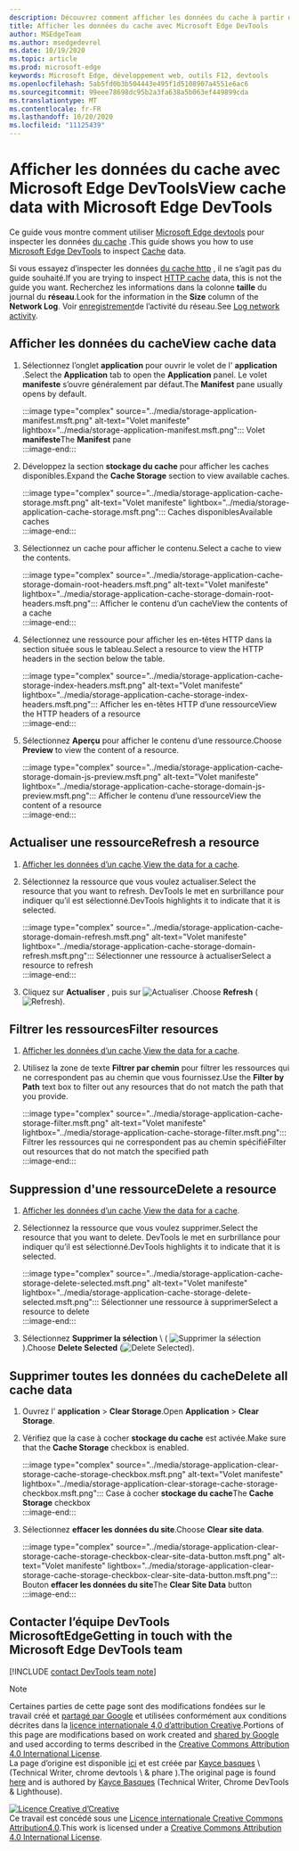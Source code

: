 ```yaml
---
description: Découvrez comment afficher les données du cache à partir du panneau application de Microsoft Edge DevTools.
title: Afficher les données du cache avec Microsoft Edge DevTools
author: MSEdgeTeam
ms.author: msedgedevrel
ms.date: 10/19/2020
ms.topic: article
ms.prod: microsoft-edge
keywords: Microsoft Edge, développement web, outils F12, devtools
ms.openlocfilehash: 5ab5fd0b3b504443e495f1d5108907a4551e6ac6
ms.sourcegitcommit: 99eee78698dc95b2a3fa638a5b063ef449899cda
ms.translationtype: MT
ms.contentlocale: fr-FR
ms.lasthandoff: 10/20/2020
ms.locfileid: "11125439"
---
```

<!-- Copyright Kayce Basques 

   Licensed under the Apache License, Version 2.0 (the "License");
   you may not use this file except in compliance with the License.
   You may obtain a copy of the License at

       https://www.apache.org/licenses/LICENSE-2.0

   Unless required by applicable law or agreed to in writing, software
   distributed under the License is distributed on an "AS IS" BASIS,
   WITHOUT WARRANTIES OR CONDITIONS OF ANY KIND, either express or implied.
   See the License for the specific language governing permissions and
   limitations under the License.  -->

# <span data-ttu-id="19052-104">Afficher les données du cache avec Microsoft Edge DevTools</span><span class="sxs-lookup"><span data-stu-id="19052-104">View cache data with Microsoft Edge DevTools</span></span>  

<span data-ttu-id="19052-105">Ce guide vous montre comment utiliser [Microsoft Edge devtools][MicrosoftEdgeDevTools] pour inspecter les données [du cache][MDNCache] .</span><span class="sxs-lookup"><span data-stu-id="19052-105">This guide shows you how to use [Microsoft Edge DevTools][MicrosoftEdgeDevTools] to inspect [Cache][MDNCache] data.</span></span>  

<span data-ttu-id="19052-106">Si vous essayez d’inspecter les données [du cache http][MDNHTTPCaching] , il ne s’agit pas du guide souhaité.</span><span class="sxs-lookup"><span data-stu-id="19052-106">If you are trying to inspect [HTTP cache][MDNHTTPCaching] data, this is not the guide you want.</span></span>  <span data-ttu-id="19052-107">Recherchez les informations dans la colonne **taille** du journal du **réseau**.</span><span class="sxs-lookup"><span data-stu-id="19052-107">Look for the information in the **Size** column of the **Network Log**.</span></span>  <span data-ttu-id="19052-108">Voir [enregistrement][DevtoolsNetworkLogActivity]de l’activité du réseau.</span><span class="sxs-lookup"><span data-stu-id="19052-108">See [Log network activity][DevtoolsNetworkLogActivity].</span></span>  

## <span data-ttu-id="19052-109">Afficher les données du cache</span><span class="sxs-lookup"><span data-stu-id="19052-109">View cache data</span></span>  

1.  <span data-ttu-id="19052-110">Sélectionnez l’onglet **application** pour ouvrir le volet de l' **application** .</span><span class="sxs-lookup"><span data-stu-id="19052-110">Select the **Application** tab to open the **Application** panel.</span></span>  <span data-ttu-id="19052-111">Le volet **manifeste** s’ouvre généralement par défaut.</span><span class="sxs-lookup"><span data-stu-id="19052-111">The **Manifest** pane usually opens by default.</span></span>  
    
    :::image type="complex" source="../media/storage-application-manifest.msft.png" alt-text="Volet manifeste" lightbox="../media/storage-application-manifest.msft.png":::
       <span data-ttu-id="19052-113">Volet **manifeste**</span><span class="sxs-lookup"><span data-stu-id="19052-113">The **Manifest** pane</span></span>  
    :::image-end:::  
    
1.  <span data-ttu-id="19052-114">Développez la section **stockage du cache** pour afficher les caches disponibles.</span><span class="sxs-lookup"><span data-stu-id="19052-114">Expand the **Cache Storage** section to view available caches.</span></span>  
    
    :::image type="complex" source="../media/storage-application-cache-storage.msft.png" alt-text="Volet manifeste" lightbox="../media/storage-application-cache-storage.msft.png":::
       <span data-ttu-id="19052-116">Caches disponibles</span><span class="sxs-lookup"><span data-stu-id="19052-116">Available caches</span></span>  
    :::image-end:::  
    
1.  <span data-ttu-id="19052-117">Sélectionnez un cache pour afficher le contenu.</span><span class="sxs-lookup"><span data-stu-id="19052-117">Select a cache to view the contents.</span></span>  
    
    :::image type="complex" source="../media/storage-application-cache-storage-domain-root-headers.msft.png" alt-text="Volet manifeste" lightbox="../media/storage-application-cache-storage-domain-root-headers.msft.png":::
       <span data-ttu-id="19052-119">Afficher le contenu d’un cache</span><span class="sxs-lookup"><span data-stu-id="19052-119">View the contents of a cache</span></span>  
    :::image-end:::  
    
1.  <span data-ttu-id="19052-120">Sélectionnez une ressource pour afficher les en-têtes HTTP dans la section située sous le tableau.</span><span class="sxs-lookup"><span data-stu-id="19052-120">Select a resource to view the HTTP headers in the section below the table.</span></span>  
    
    :::image type="complex" source="../media/storage-application-cache-storage-index-headers.msft.png" alt-text="Volet manifeste" lightbox="../media/storage-application-cache-storage-index-headers.msft.png":::
       <span data-ttu-id="19052-122">Afficher les en-têtes HTTP d’une ressource</span><span class="sxs-lookup"><span data-stu-id="19052-122">View the HTTP headers of a resource</span></span>  
    :::image-end:::  
    
1.  <span data-ttu-id="19052-123">Sélectionnez **Aperçu** pour afficher le contenu d’une ressource.</span><span class="sxs-lookup"><span data-stu-id="19052-123">Choose **Preview** to view the content of a resource.</span></span>  
    
    :::image type="complex" source="../media/storage-application-cache-storage-domain-js-preview.msft.png" alt-text="Volet manifeste" lightbox="../media/storage-application-cache-storage-domain-js-preview.msft.png":::
       <span data-ttu-id="19052-125">Afficher le contenu d’une ressource</span><span class="sxs-lookup"><span data-stu-id="19052-125">View the content of a resource</span></span>  
    :::image-end:::  
    
## <span data-ttu-id="19052-126">Actualiser une ressource</span><span class="sxs-lookup"><span data-stu-id="19052-126">Refresh a resource</span></span>  

1.  <span data-ttu-id="19052-127">[Afficher les données d’un cache](#view-cache-data).</span><span class="sxs-lookup"><span data-stu-id="19052-127">[View the data for a cache](#view-cache-data).</span></span>  
1.  <span data-ttu-id="19052-128">Sélectionnez la ressource que vous voulez actualiser.</span><span class="sxs-lookup"><span data-stu-id="19052-128">Select the resource that you want to refresh.</span></span>  <span data-ttu-id="19052-129">DevTools le met en surbrillance pour indiquer qu’il est sélectionné.</span><span class="sxs-lookup"><span data-stu-id="19052-129">DevTools highlights it to indicate that it is selected.</span></span>  
    
    :::image type="complex" source="../media/storage-application-cache-storage-domain-refresh.msft.png" alt-text="Volet manifeste" lightbox="../media/storage-application-cache-storage-domain-refresh.msft.png":::
       <span data-ttu-id="19052-131">Sélectionner une ressource à actualiser</span><span class="sxs-lookup"><span data-stu-id="19052-131">Select a resource to refresh</span></span>  
    :::image-end:::  
    
1.  <span data-ttu-id="19052-132">Cliquez sur **Actualiser** , puis sur ![ Actualiser ][ImageRefreshIcon] .</span><span class="sxs-lookup"><span data-stu-id="19052-132">Choose **Refresh** \(![Refresh][ImageRefreshIcon]\).</span></span>  
    
## <span data-ttu-id="19052-133">Filtrer les ressources</span><span class="sxs-lookup"><span data-stu-id="19052-133">Filter resources</span></span>  

1.  <span data-ttu-id="19052-134">[Afficher les données d’un cache](#view-cache-data).</span><span class="sxs-lookup"><span data-stu-id="19052-134">[View the data for a cache](#view-cache-data).</span></span>  
1.  <span data-ttu-id="19052-135">Utilisez la zone de texte **Filtrer par chemin** pour filtrer les ressources qui ne correspondent pas au chemin que vous fournissez.</span><span class="sxs-lookup"><span data-stu-id="19052-135">Use the **Filter by Path** text box to filter out any resources that do not match the path that you provide.</span></span>  
    
    :::image type="complex" source="../media/storage-application-cache-storage-filter.msft.png" alt-text="Volet manifeste" lightbox="../media/storage-application-cache-storage-filter.msft.png":::
       <span data-ttu-id="19052-137">Filtrer les ressources qui ne correspondent pas au chemin spécifié</span><span class="sxs-lookup"><span data-stu-id="19052-137">Filter out resources that do not match the specified path</span></span>  
    :::image-end:::  
    
## <span data-ttu-id="19052-138">Suppression d'une ressource</span><span class="sxs-lookup"><span data-stu-id="19052-138">Delete a resource</span></span>  

1.  <span data-ttu-id="19052-139">[Afficher les données d’un cache](#view-cache-data).</span><span class="sxs-lookup"><span data-stu-id="19052-139">[View the data for a cache](#view-cache-data).</span></span>  
1.  <span data-ttu-id="19052-140">Sélectionnez la ressource que vous voulez supprimer.</span><span class="sxs-lookup"><span data-stu-id="19052-140">Select the resource that you want to delete.</span></span>  <span data-ttu-id="19052-141">DevTools le met en surbrillance pour indiquer qu’il est sélectionné.</span><span class="sxs-lookup"><span data-stu-id="19052-141">DevTools highlights it to indicate that it is selected.</span></span>  
    
    :::image type="complex" source="../media/storage-application-cache-storage-delete-selected.msft.png" alt-text="Volet manifeste" lightbox="../media/storage-application-cache-storage-delete-selected.msft.png":::
       <span data-ttu-id="19052-143">Sélectionner une ressource à supprimer</span><span class="sxs-lookup"><span data-stu-id="19052-143">Select a resource to delete</span></span>  
    :::image-end:::  
    
1.  <span data-ttu-id="19052-144">Sélectionnez **Supprimer la sélection** \ ( ![ Supprimer la sélection ][ImageDeleteIcon] \).</span><span class="sxs-lookup"><span data-stu-id="19052-144">Choose **Delete Selected** \(![Delete Selected][ImageDeleteIcon]\).</span></span>  
    
## <span data-ttu-id="19052-145">Supprimer toutes les données du cache</span><span class="sxs-lookup"><span data-stu-id="19052-145">Delete all cache data</span></span>  

1.  <span data-ttu-id="19052-146">Ouvrez l' **application**  >  **Clear Storage**.</span><span class="sxs-lookup"><span data-stu-id="19052-146">Open **Application** > **Clear Storage**.</span></span>  
1.  <span data-ttu-id="19052-147">Vérifiez que la case à cocher **stockage du cache** est activée.</span><span class="sxs-lookup"><span data-stu-id="19052-147">Make sure that the **Cache Storage** checkbox is enabled.</span></span>  
    
    :::image type="complex" source="../media/storage-application-clear-storage-cache-storage-checkbox.msft.png" alt-text="Volet manifeste" lightbox="../media/storage-application-clear-storage-cache-storage-checkbox.msft.png":::
       <span data-ttu-id="19052-149">Case à cocher **stockage du cache**</span><span class="sxs-lookup"><span data-stu-id="19052-149">The **Cache Storage** checkbox</span></span>  
    :::image-end:::  
    
1.  <span data-ttu-id="19052-150">Sélectionnez **effacer les données du site**.</span><span class="sxs-lookup"><span data-stu-id="19052-150">Choose **Clear site data**.</span></span>  
    
    :::image type="complex" source="../media/storage-application-clear-storage-cache-storage-checkbox-clear-site-data-button.msft.png" alt-text="Volet manifeste" lightbox="../media/storage-application-clear-storage-cache-storage-checkbox-clear-site-data-button.msft.png":::
       <span data-ttu-id="19052-152">Bouton **effacer les données du site**</span><span class="sxs-lookup"><span data-stu-id="19052-152">The **Clear Site Data** button</span></span>  
    :::image-end:::  
    
## <span data-ttu-id="19052-153">Contacter l’équipe DevTools MicrosoftEdge</span><span class="sxs-lookup"><span data-stu-id="19052-153">Getting in touch with the Microsoft Edge DevTools team</span></span>  

[!INCLUDE [contact DevTools team note](../includes/contact-devtools-team-note.md)]  

<!-- image links -->  

[ImageDeleteIcon]: ../media/delete-icon.msft.png  
[ImageRefreshIcon]: ../media/refresh-icon.msft.png  

<!-- links -->  

[MicrosoftEdgeDevTools]: ../../devtools-guide-chromium.md "Outils de développement Microsoft Edge (chrome) | Documents Microsoft"  
[DevtoolsNetworkLogActivity]: ../network/index.md#log-network-activity  "Journalisation de l’activité du réseau | Documents Microsoft"  

[MDNCache]: https://developer.mozilla.org/docs/Web/API/Cache "Cache | MDN"  
[MDNHTTPCaching]: https://developer.mozilla.org/docs/Web/HTTP/Caching "Mise en cache HTTP MDN"  

> [!NOTE]
> <span data-ttu-id="19052-158">Certaines parties de cette page sont des modifications fondées sur le travail créé et [partagé par Google][GoogleSitePolicies] et utilisées conformément aux conditions décrites dans la [licence internationale 4,0 d’attribution Creative][CCA4IL].</span><span class="sxs-lookup"><span data-stu-id="19052-158">Portions of this page are modifications based on work created and [shared by Google][GoogleSitePolicies] and used according to terms described in the [Creative Commons Attribution 4.0 International License][CCA4IL].</span></span>  
> <span data-ttu-id="19052-159">La page d’origine est disponible [ici](https://developers.google.com/web/tools/chrome-devtools/storage/cache) et est créée par [Kayce basques][KayceBasques] \ (Technical Writer, chrome devtools \ & phare \).</span><span class="sxs-lookup"><span data-stu-id="19052-159">The original page is found [here](https://developers.google.com/web/tools/chrome-devtools/storage/cache) and is authored by [Kayce Basques][KayceBasques] \(Technical Writer, Chrome DevTools \& Lighthouse\).</span></span>  

[![Licence Creative d’Creative][CCby4Image]][CCA4IL]  
<span data-ttu-id="19052-161">Ce travail est concédé sous une [Licence internationale Creative Commons Attribution4.0][CCA4IL].</span><span class="sxs-lookup"><span data-stu-id="19052-161">This work is licensed under a [Creative Commons Attribution 4.0 International License][CCA4IL].</span></span>  

[CCA4IL]: https://creativecommons.org/licenses/by/4.0  
[CCby4Image]: https://i.creativecommons.org/l/by/4.0/88x31.png  
[GoogleSitePolicies]: https://developers.google.com/terms/site-policies  
[KayceBasques]: https://developers.google.com/web/resources/contributors/kaycebasques  
